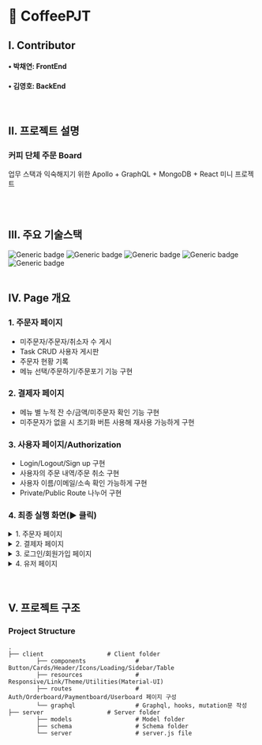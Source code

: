 

# 📁 CoffeePJT




## I. Contributor
#### • 박채연: FrontEnd
#### • 김영호: BackEnd

<br>

## II. 프로젝트 설명
### <strong> 커피 단체 주문 Board <br> </strong>
업무 스택과 익숙해지기 위한 Apollo + GraphQL + MongoDB + React 미니 프로젝트

<br><br>

## III. 주요 기술스택

![Generic badge](https://img.shields.io/badge/platform-Web-brightgreen.svg) ![Generic badge](https://img.shields.io/badge/library-React-blue.svg) ![Generic badge](https://img.shields.io/badge/library-Apollo-green.svg)
![Generic badge](https://img.shields.io/badge/database-MongoDB-yellow.svg) ![Generic badge](https://img.shields.io/badge/language-JavaScript,GraphQL,MaterialUI-important.svg)
<br><br>

## IV. Page 개요

### 1. 주문자 페이지 <br>
- 미주문자/주문자/취소자 수 게시<br>
- Task CRUD 사용자 게시판 <br>
- 주문자 현황 기록 <br>
- 메뉴 선택/주문하기/주문포기 기능 구현<br>

### 2. 결제자 페이지
- 메뉴 별 누적 잔 수/금액/미주문자 확인 기능 구현 <br>
- 미주문자가 없을 시 초기화 버튼 사용해 재사용 가능하게 구현<br>

### 3. 사용자 페이지/Authorization<br>
- Login/Logout/Sign up 구현<br>
- 사용자의 주문 내역/주문 취소 구현<br>
- 사용자 이름/이메일/소속 확인 가능하게 구현<br>
- Private/Public Route 나누어 구현 <br>


### 4. 최종 실행 화면(▶ 클릭)

<details>
<summary>1. 주문자 페이지</summary>
<div markdown="1">
  <img width="1440" alt="결제자 페이지" src="https://user-images.githubusercontent.com/75648425/103402985-efc5f080-4b91-11eb-8c60-f9cea2195b71.jpg"> 

![주문자 페이지](https://user-images.githubusercontent.com/75648425/103402985-efc5f080-4b91-11eb-8c60-f9cea2195b71.jpg)
</div>
</details>

<details>
<summary>2. 결제자 페이지</summary>
<div markdown="1">
  
<img width="1440" alt="결제자 페이지" src="https://user-images.githubusercontent.com/75648425/103402473-8abdcb00-4b90-11eb-9287-149e125422e1.png"> 
</div>
</details>

<details>
<summary>3. 로그인/회원가입 페이지</summary>
<div markdown="1">
<img width="1440" alt="결제자 페이지" src="https://user-images.githubusercontent.com/75648425/103402983-ee94c380-4b91-11eb-9aaa-e83e204e7363.JPG"> 
</div>
</details>
<details>
<summary>4. 유저 페이지</summary>
<div markdown="1">
  
<img width="1440" alt="유저페이지" src="https://user-images.githubusercontent.com/75648425/103402469-8a253480-4b90-11eb-9670-e24313bf5dfc.png"> 
 
</div>
</details>

<br>
</div>

<br>

## V. 프로젝트 구조

### Project Structure

    .
    ├── client                  # Client folder
            ├── components              # Button/Cards/Header/Icons/Loading/Sidebar/Table
            ├── resources               # Responsive/Link/Theme/Utilities(Material-UI)
            ├── routes                  # Auth/Orderboard/Paymentboard/Userboard 페이지 구성
            └── graphql                 # Graphql, hooks, mutation문 작성
    ├── server                  # Server folder
            ├── models                  # Model folder
            ├── schema                  # Schema folder
            └── server                  # server.js file
<br>


